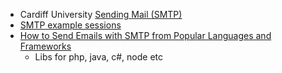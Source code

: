 

* Cardiff University [Sending Mail (SMTP)](https://users.cs.cf.ac.uk/dave/PERL/node175.html)
* [SMTP example sessions](https://en.citizendium.org/wiki/SMTP_example_sessions)
* [How to Send Emails with SMTP from Popular Languages and Frameworks](https://mailtrap.io/blog/smtp-send-email/)
    * Libs for php, java, c#, node etc
